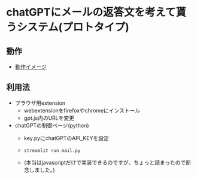 # chatGPTにメールの返答文を考えて貰うシステム(プロトタイプ)

## 動作
- [動作イメージ](https://twitter.com/kanhatakeyama/status/1640223616246878213)


## 利用法 
- ブラウザ用extension
  - webextensionをfirefoxやchromeにインストール
  - gpt.js内のURLを変更
- chatGPTの制御ページ(python)
  - key.pyにchatGPTのAPI_KEYを設定
  - ```streamlit run mail.py```

  - (本当はjavascriptだけで実装できるのですが、ちょっと詰まったので断念しました。)